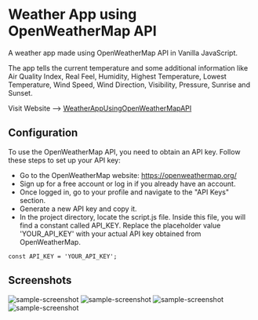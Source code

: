 # Weather App using OpenWeatherMap API
A weather app made using OpenWeatherMap API in Vanilla JavaScript.

The app tells the current temperature and some additional information like Air Quality Index, Real Feel, Humidity, Highest Temperature, Lowest Temperature, Wind Speed, Wind Direction, Visibility, Pressure, Sunrise and Sunset.

Visit Website --> [WeatherAppUsingOpenWeatherMapAPI](https://shipra2001.github.io/WeatherApp-Web-Application/)

## Configuration
To use the OpenWeatherMap API, you need to obtain an API key. Follow these steps to set up your API key:

* Go to the OpenWeatherMap website: https://openweathermap.org/
* Sign up for a free account or log in if you already have an account.
* Once logged in, go to your profile and navigate to the "API Keys" section.
* Generate a new API key and copy it.
* In the project directory, locate the script.js file. Inside this file, you will find a constant called API_KEY. Replace the placeholder value 'YOUR_API_KEY' with your actual API key obtained from OpenWeatherMap.

```
const API_KEY = 'YOUR_API_KEY';
```

## Screenshots
![sample-screenshot](https://raw.githubusercontent.com/kshitizrohilla/weather-app-using-openweathermap-api/main/screenshots/1.png)
![sample-screenshot](https://raw.githubusercontent.com/kshitizrohilla/weather-app-using-openweathermap-api/main/screenshots/2.png)
![sample-screenshot](https://raw.githubusercontent.com/kshitizrohilla/weather-app-using-openweathermap-api/main/screenshots/3.png)
![sample-screenshot](https://raw.githubusercontent.com/kshitizrohilla/weather-app-using-openweathermap-api/main/screenshots/4.png)
